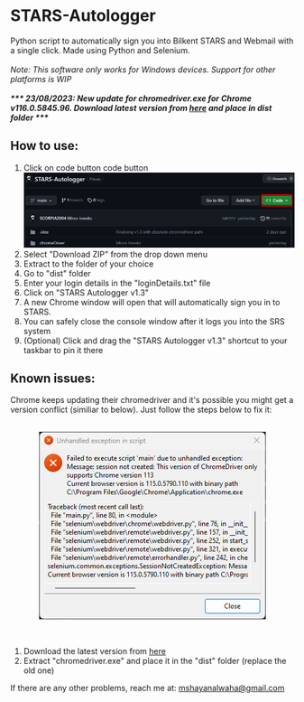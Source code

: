 # STARS-Autologger
Python script to automatically sign you into Bilkent STARS and Webmail with a single click. Made using Python and Selenium.
<br><br>
<i>Note: This software only works for Windows devices. Support for other platforms is WIP</i>
<br><br>
<b><i>*** 23/08/2023: New update for chromedriver.exe for Chrome v116.0.5845.96. Download latest version from <a href="https://edgedl.me.gvt1.com/edgedl/chrome/chrome-for-testing/116.0.5845.96/win64/chromedriver-win64.zip">here</a> and place in dist folder ***</i></b>
## How to use:
1. Click on code button code button
<img src="src/code button.png"><br>
2. Select "Download ZIP" from the drop down menu
3. Extract to the folder of your choice
4. Go to "dist" folder
5. Enter your login details in the "loginDetails.txt" file
6. Click on "STARS Autologger v1.3"
7. A new Chrome window will open that will automatically sign you in to STARS.
8. You can safely close the console window after it logs you into the SRS system
9. (Optional) Click and drag the "STARS Autologger v1.3" shortcut to your taskbar to pin it there

## Known issues:
Chrome keeps updating their chromedriver and it's possible you might get a version conflict (similiar to below). Just follow the steps below to fix it:
<br><br>
<p align="center"><img src="src/chromeDriver error.png"></p>
<br>

1. Download the latest version from <a href="https://chromedriver.chromium.org/downloads">here</a>
2. Extract "chromedriver.exe" and place it in the "dist" folder (replace the old one)

If there are any other problems, reach me at: mshayanalwaha@gmail.com
